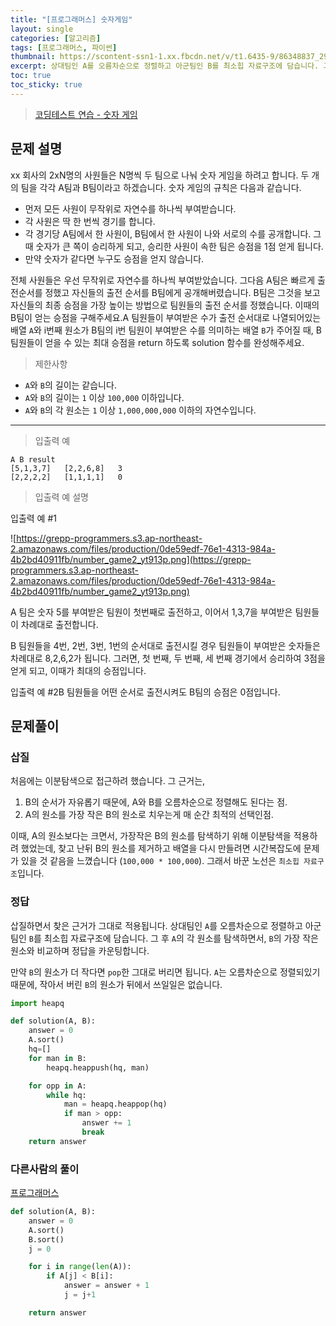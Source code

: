 ```yaml
---
title: "[프로그래머스] 숫자게임"
layout: single
categories: [알고리즘]
tags: [프로그래머스, 파이썬]
thumbnail: https://scontent-ssn1-1.xx.fbcdn.net/v/t1.6435-9/86348837_2966897330028187_5186355868152627200_n.png?_nc_cat=101&ccb=1-5&_nc_sid=09cbfe&_nc_ohc=3JgynnqplCEAX-u02WA&_nc_ht=scontent-ssn1-1.xx&oh=00_AT_I7kOd6qZNQK4sXj49zc-Hd4EYt1pVgN-3gqVk0Py7rQ&oe=627DB7C9
excerpt: 상대팀인 A를 오름차순으로 정렬하고 아군팀인 B를 최소힙 자료구조에 담습니다. 그 후 A의 각 원소를 탐색하면서, B의 가장 작은 원소와 비교하며 정답을 카운팅합니다. 만약 B의 원소가 더 작다면 pop한 그대로 버리면 됩니다. A는 오름차순으로 정렬되있기때문에, 작아서 버린 B의 원소가 뒤에서 쓰일일은 없습니다.
toc: true
toc_sticky: true
---
```


>[코딩테스트 연습 - 숫자 게임](https://programmers.co.kr/learn/courses/30/lessons/12987)
>


## 문제 설명

xx 회사의 2xN명의 사원들은 N명씩 두 팀으로 나눠 숫자 게임을 하려고 합니다. 두 개의 팀을 각각 A팀과 B팀이라고 하겠습니다. 숫자 게임의 규칙은 다음과 같습니다.

- 먼저 모든 사원이 무작위로 자연수를 하나씩 부여받습니다.
- 각 사원은 딱 한 번씩 경기를 합니다.
- 각 경기당 A팀에서 한 사원이, B팀에서 한 사원이 나와 서로의 수를 공개합니다. 그때 숫자가 큰 쪽이 승리하게 되고, 승리한 사원이 속한 팀은 승점을 1점 얻게 됩니다.
- 만약 숫자가 같다면 누구도 승점을 얻지 않습니다.

전체 사원들은 우선 무작위로 자연수를 하나씩 부여받았습니다. 그다음 A팀은 빠르게 출전순서를 정했고 자신들의 출전 순서를 B팀에게 공개해버렸습니다. B팀은 그것을 보고 자신들의 최종 승점을 가장 높이는 방법으로 팀원들의 출전 순서를 정했습니다. 이때의 B팀이 얻는 승점을 구해주세요.A 팀원들이 부여받은 수가 출전 순서대로 나열되어있는 배열 `A`와 i번째 원소가 B팀의 i번 팀원이 부여받은 수를 의미하는 배열 `B`가 주어질 때, B 팀원들이 얻을 수 있는 최대 승점을 return 하도록 solution 함수를 완성해주세요.

> 제한사항

- `A`와 `B`의 길이는 같습니다.
- `A`와 `B`의 길이는 `1` 이상 `100,000` 이하입니다.
- `A`와 `B`의 각 원소는 `1` 이상 `1,000,000,000` 이하의 자연수입니다.

---

> 입출력 예

```
A B result
[5,1,3,7]	[2,2,6,8]	3
[2,2,2,2]	[1,1,1,1]	0
```

> 입출력 예 설명

입출력 예 #1

![https://grepp-programmers.s3.ap-northeast-2.amazonaws.com/files/production/0de59edf-76e1-4313-984a-4b2bd40911fb/number_game2_yt913p.png](https://grepp-programmers.s3.ap-northeast-2.amazonaws.com/files/production/0de59edf-76e1-4313-984a-4b2bd40911fb/number_game2_yt913p.png)

A 팀은 숫자 5를 부여받은 팀원이 첫번째로 출전하고, 이어서 1,3,7을 부여받은 팀원들이 차례대로 출전합니다.

B 팀원들을 4번, 2번, 3번, 1번의 순서대로 출전시킬 경우 팀원들이 부여받은 숫자들은 차례대로 8,2,6,2가 됩니다. 그러면, 첫 번째, 두 번째, 세 번째 경기에서 승리하여 3점을 얻게 되고, 이때가 최대의 승점입니다.

입출력 예 #2B 팀원들을 어떤 순서로 출전시켜도 B팀의 승점은 0점입니다.

## 문제풀이

### 삽질

처음에는 이분탐색으로 접근하려 했습니다. 그 근거는,

1. B의 순서가 자유롭기 때문에, A와 B를 오름차순으로 정렬해도 된다는 점.
2. A의 원소를 가장 작은 B의 원소로 치우는게 매 순간 최적의 선택인점.

이때, A의 원소보다는 크면서, 가장작은 B의 원소를 탐색하기 위해 이분탐색을 적용하려 했었는데, 찾고 난뒤 B의 원소를 제거하고 배열을 다시 만들려면 시간복잡도에 문제가 있을 것 같음을 느꼈습니다 (`100,000 * 100,000`). 그래서 바꾼 노선은 `최소힙 자료구조`입니다.

### 정답

삽질하면서 찾은 근거가 그대로 적용됩니다. 상대팀인 `A`를 오름차순으로 정렬하고 아군팀인 `B`를 최소힙 자료구조에 담습니다. 그 후 `A`의 각 원소를 탐색하면서, `B`의 가장 작은 원소와 비교하며 정답을 카운팅합니다.

만약 `B`의 원소가 더 작다면 `pop`한 그대로 버리면 됩니다. `A`는 오름차순으로 정렬되있기때문에, 작아서 버린 `B`의 원소가 뒤에서 쓰일일은 없습니다.

```python
import heapq

def solution(A, B):
    answer = 0
    A.sort()
    hq=[]
    for man in B:
        heapq.heappush(hq, man)

    for opp in A:
        while hq:
            man = heapq.heappop(hq)
            if man > opp:
                answer += 1
                break
    return answer
```

### 다른사람의 풀이

[프로그래머스](https://programmers.co.kr/learn/courses/30/lessons/12987/solution_groups?language=python3)

```python
def solution(A, B):
    answer = 0
    A.sort()
    B.sort()
    j = 0

    for i in range(len(A)):
        if A[j] < B[i]:
            answer = answer + 1
            j = j+1

    return answer
```